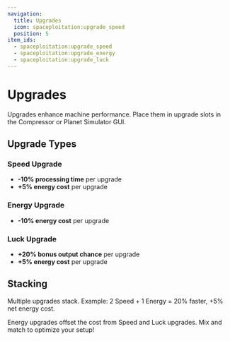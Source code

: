 ```yaml
---
navigation:
  title: Upgrades
  icon: spaceploitation:upgrade_speed
  position: 5
item_ids:
  - spaceploitation:upgrade_speed
  - spaceploitation:upgrade_energy
  - spaceploitation:upgrade_luck
---
```


# Upgrades

Upgrades enhance machine performance. Place them in upgrade slots in the Compressor or Planet Simulator GUI.

## Upgrade Types

### Speed Upgrade

<ItemImage id="spaceploitation:upgrade_speed" />

- **-10% processing time** per upgrade
- **+5% energy cost** per upgrade

### Energy Upgrade

<ItemImage id="spaceploitation:upgrade_energy" />

- **-10% energy cost** per upgrade

### Luck Upgrade

<ItemImage id="spaceploitation:upgrade_luck" />

- **+20% bonus output chance** per upgrade
- **+5% energy cost** per upgrade

## Stacking

Multiple upgrades stack. Example: 2 Speed + 1 Energy = 20% faster, +5% net energy cost.

Energy upgrades offset the cost from Speed and Luck upgrades. Mix and match to optimize your setup!
